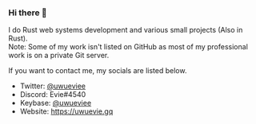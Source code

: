 ### Hi there 👋

I do Rust web systems development and various small projects (Also in Rust).   
Note: Some of my work isn't listed on GitHub as most of my professional work is on a private Git server.

If you want to contact me, my socials are listed below.

* Twitter: [@uwueviee](https://twitter.com/uwueviee)
* Discord: Evie#4540
* Keybase: [@uwueviee](https://keybase.io/uwueviee)
* Website: https://uwuevie.gq 
